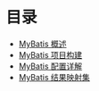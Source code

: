 # 目录

* [MyBatis 概述](mybatis-gai-shu.md)
* [MyBatis 项目构建](mybatis-xiang-mu-gou-jian.md)
* [MyBatis 配置详解](mybatis-pei-zhi-xiang-jie.md)
* [MyBatis 结果映射集](mybatis-jie-guo-ying-she-ji.md)
